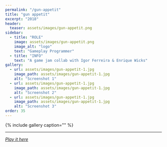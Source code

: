 ```yaml
---
permalink: "/gun-appetit"
title: "gun appetit"
excerpt: "2018"
header:
  teaser: assets/images/gun-appetit.png
sidebar:
  - title: "ROLE"
    image: assets/images/gun-appetit.png
    image_alt: "logo"
    text: "Gameplay Programmer"
  - title: "INFO"
    text: "A game jam collab with Igor Ferreira & Enrique Wicks"
gallery:
  - url: assets/images/gun-appetit-1.jpg
    image_path: assets/images/gun-appetit-1.jpg
    alt: "Screenshot 1"
  - url: assets/images/gun-appetit-1.jpg
    image_path: assets/images/gun-appetit-1.jpg
    alt: "Screenshot 2"
  - url: assets/images/gun-appetit-1.jpg
    image_path: assets/images/gun-appetit-1.jpg
    alt: "Screenshot 3"
order: 35
---
```


{% include gallery caption="" %}



------







[*Play it here*]()